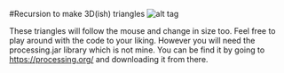 #Recursion to make 3D(ish) triangles
![alt tag](http://puu.sh/g5yHs/bdcb461320.png)


These triangles will follow the mouse and change in size too.
Feel free to play around with the code to your liking. However you will need the processing.jar library which is not mine. You can be find it by going to https://processing.org/ and downloading it from there.
